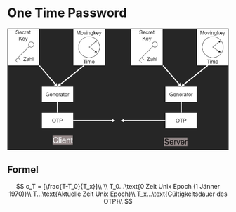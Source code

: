 # One Time Password

![otp](./img/oneTimePasswd.drawio.png)

## Formel

$$
c_T = [\frac{T-T_0}{T_x}]\\
\\
T_0...\text{0 Zeit Unix Epoch (1 Jänner 1970)}\\
T...\text{Aktuelle Zeit Unix Epoch}\\
T_x...\text{Gültigkeitsdauer des OTP}\\
$$
